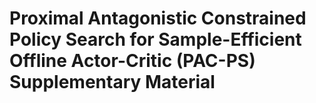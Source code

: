 # Proximal Antagonistic Constrained Policy Search for Sample-Efficient Offline Actor-Critic (PAC-PS) Supplementary Material
